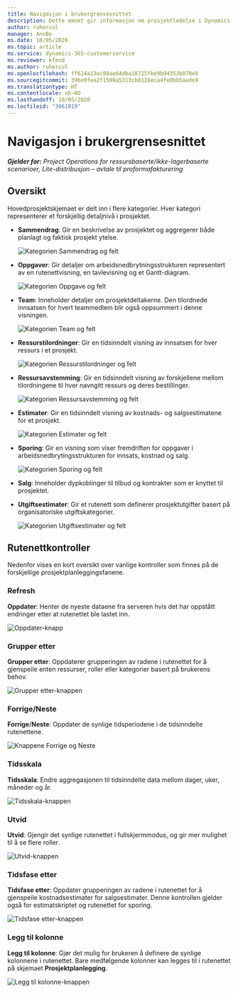 ```yaml
---
title: Navigasjon i brukergrensesnittet
description: Dette emnet gir informasjon om prosjektledelse i Dynamics 365 Project-operasjoner.
author: ruhercul
manager: AnnBe
ms.date: 10/05/2020
ms.topic: article
ms.service: dynamics-365-customerservice
ms.reviewer: kfend
ms.author: ruhercul
ms.openlocfilehash: ff624a13ec88ae64dba18715fbe9b94353b070e8
ms.sourcegitcommit: 396e0fea2f1598a5313cb0128eca4fe0bb5aade9
ms.translationtype: HT
ms.contentlocale: nb-NO
ms.lasthandoff: 10/05/2020
ms.locfileid: "3961919"
---
```

# <a name="navigating-the-user-interface"></a>Navigasjon i brukergrensesnittet

_**Gjelder for:** Project Operations for ressursbaserte/ikke-lagerbaserte scenarioer, Lite-distribusjon – avtale til proformafakturering_

## <a name="overview"></a>Oversikt

Hovedprosjektskjemaet er delt inn i flere kategorier. Hver kategori representerer et forskjellig detaljnivå i prosjektet.

- **Sammendrag**: Gir en beskrivelse av prosjektet og aggregerer både planlagt og faktisk prosjekt ytelse.

    ![Kategorien Sammendrag og felt](media/navigation7.png)

- **Oppgaver**: Gir detaljer om arbeidsnedbrytningsstrukturen representert av en rutenettvisning, en tavlevisning og et Gantt-diagram.

    ![Kategorien Oppgave og felt](media/navigation8.png)

- **Team**: Inneholder detaljer om prosjektdeltakerne. Den tilordnede innsatsen for hvert teammedlem blir også oppsummert i denne visningen.

    ![Kategorien Team og felt](media/navigation9.png)

- **Ressurstilordninger**: Gir en tidsinndelt visning av innsatsen for hver ressurs i et prosjekt.

    ![Kategorien Ressurstilordninger og felt](media/navigation10.png)

- **Ressursavstemming**: Gir en tidsinndelt visning av forskjellene mellom tilordningene til hver navngitt ressurs og deres bestillinger.

    ![Kategorien Ressursavstemming og felt](media/navigation11.png)

- **Estimater**: Gir en tidsinndelt visning av kostnads- og salgsestimatene for et prosjekt.

    ![Kategorien Estimater og felt](media/navigation12.png)

- **Sporing**: Gir en visning som viser fremdriften for oppgaver i arbeidsnedbrytingsstrukturen for innsats, kostnad og salg.

    ![Kategorien Sporing og felt](media/navigation13.png)

- **Salg**: Inneholder dypkoblinger til tilbud og kontrakter som er knyttet til prosjektet.

- **Utgiftsestimater**: Gir et rutenett som definerer prosjektutgifter basert på organisatoriske utgiftskategorier.

    ![Kategorien Utgiftsestimater og felt](media/navigation14.png)

## <a name="grid-controls"></a>Rutenettkontroller

Nedenfor vises en kort oversikt over vanlige kontroller som finnes på de forskjellige prosjektplanleggingsfanene.

### <a name="refresh"></a>Refresh

**Oppdater**: Henter de nyeste dataene fra serveren hvis det har oppstått endringer etter at rutenettet ble lastet inn.

![Oppdater-knapp](media/navigation7.png)

### <a name="group-by"></a>Grupper etter

**Grupper etter**: Oppdaterer grupperingen av radene i rutenettet for å gjenspeile enten ressurser, roller eller kategorier basert på brukerens behov.

![Grupper etter-knappen](media/navigation6.png)

### <a name="previousnext"></a>Forrige/Neste

**Forrige**/**Neste**: Oppdater de synlige tidsperiodene i de tidsinndelte rutenettene.

![Knappene Forrige og Neste](media/navigation2.png)

### <a name="timescale"></a>Tidsskala

**Tidsskala**: Endre aggregasjonen til tidsinndelte data mellom dager, uker, måneder og år.

![Tidsskala-knappen](media/navigation3.png)

### <a name="expand"></a>Utvid

**Utvid**: Gjengir det synlige rutenettet i fullskjermmodus, og gir mer mulighet til å se flere roller.

![Utvid-knappen](media/navigation4.png)

### <a name="time-phase-by"></a>Tidsfase etter

**Tidsfase etter**: Oppdater grupperingen av radene i rutenettet for å gjenspeile kostnadsestimater for salgsestimater. Denne kontrollen gjelder også for estimatskriptet og rutenettet for sporing.

![Tidsfase etter-knappen](media/navigation0.png)

### <a name="add-column"></a>Legg til kolonne

**Legg til kolonne**: Gjør det mulig for brukeren å definere de synlige kolonnene i rutenettet. Bare medfølgende kolonner kan legges til i rutenettet på skjemaet **Prosjektplanlegging**.

![Legg til kolonne-knappen](media/navigation5.png)
